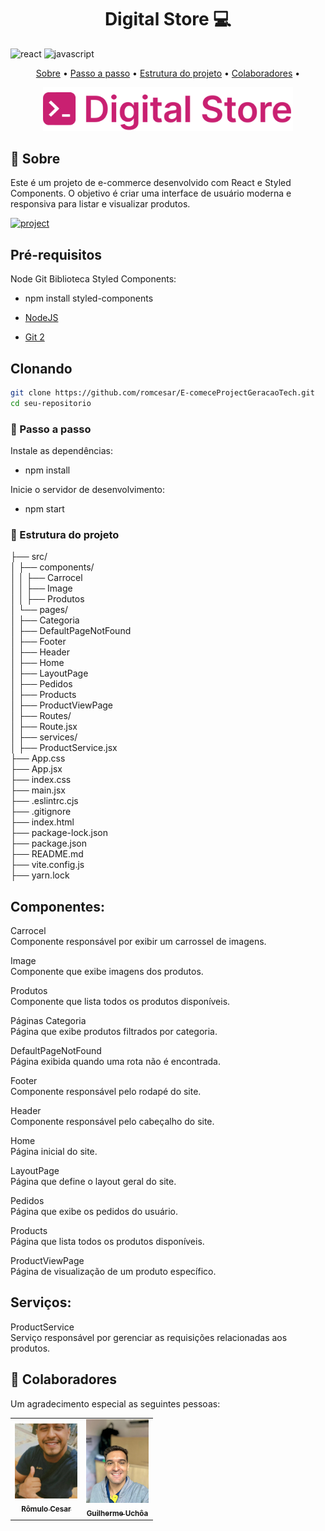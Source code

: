 [JAVASCRIPT__BADGE]: https://img.shields.io/badge/Javascript-000?style=for-the-badge&logo=javascript
[REACT__BADGE]: https://img.shields.io/badge/React-005CFE?style=for-the-badge&logo=react
[HTML5]: (https://img.shields.io/badge/html5-%23E34F26.svg?style=for-the-badge&logo=html5&logoColor=white)
[ForTheBadge uses-css]:(http://ForTheBadge.com/images/badges/uses-css.svg)]
[PROJECT__BADGE]: https://img.shields.io/badge/📱Visit_this_project-000?style=for-the-badge&logo=project
[PROJECT__URL]: https://github.com/romcesar/E-comeceProjectGeracaoTech.git

<h1 align="center" style="font-weight: bold;">Digital Store 💻</h1>

![react][REACT__BADGE]
![javascript][JAVASCRIPT__BADGE]

<p align="center">
 <a href="#about">Sobre</a> • 
 <a href="#started">Passo a passo</a> • 
  <a href="#started">Estrutura do projeto</a> • 
  <a href="#colab">Colaboradores</a> •
</p>


<p align="center">
    <img src="src/assets/logo-header.svg" alt="Image Example" width="400px">
</p>

<h2 id="started">📌 Sobre</h2>

Este é um projeto de e-commerce desenvolvido com React e Styled Components. O objetivo é criar uma interface de usuário moderna e responsiva para listar e visualizar produtos.

[![project][PROJECT__BADGE]][PROJECT__URL]

<h2>Pré-requisitos</h2>

Node
Git
Biblioteca Styled Components:

- npm install styled-components

- [NodeJS](https://github.com/)
- [Git 2](https://github.com)

<h2>Clonando</h2>

```bash
git clone https://github.com/romcesar/E-comeceProjectGeracaoTech.git
cd seu-repositorio
```

<h3 id="started">🚀 Passo a passo</h3>

Instale as dependências:
- npm install

Inicie o servidor de desenvolvimento:
- npm start

<h3 id="routes">📍 Estrutura do projeto</h3>

 <div class="directory-structure">
    ├── src/<br>
    │   ├── components/<br>
    │   │   ├── Carrocel<br>
    │   │   ├── Image<br>
    │   │   ├── Produtos<br>
    │   └── pages/<br>
    │       ├── Categoria<br>
    │       ├── DefaultPageNotFound<br>
    │       ├── Footer<br>
    │       ├── Header<br>
    │       ├── Home<br>
    │       ├── LayoutPage<br>
    │       ├── Pedidos<br>
    │       ├── Products<br>
    │       ├── ProductViewPage<br>
    │   ├── Routes/<br>
    │       ├── Route.jsx<br>
    │   ├── services/<br>
    │       ├── ProductService.jsx<br>
    ├── App.css<br>
    ├── App.jsx<br>
    ├── index.css<br>
    ├── main.jsx<br>
    ├── .eslintrc.cjs<br>
    ├── .gitignore<br>
    ├── index.html<br>
    ├── package-lock.json<br>
    ├── package.json<br>
    ├── README.md<br>
    ├── vite.config.js<br>
    ├── yarn.lock<br>
  </div>

## Componentes:

Carrocel<br>
Componente responsável por exibir um carrossel de imagens.

Image<br>
Componente que exibe imagens dos produtos.

Produtos<br>
Componente que lista todos os produtos disponíveis.

Páginas
Categoria<br>
Página que exibe produtos filtrados por categoria.

DefaultPageNotFound<br>
Página exibida quando uma rota não é encontrada.

Footer<br>
Componente responsável pelo rodapé do site.

Header<br>
Componente responsável pelo cabeçalho do site.

Home<br>
Página inicial do site.

LayoutPage<br>
Página que define o layout geral do site.

Pedidos<br>
Página que exibe os pedidos do usuário.

Products<br>
Página que lista todos os produtos disponíveis.

ProductViewPage<br>
Página de visualização de um produto específico.

## Serviços:

ProductService<br>
Serviço responsável por gerenciar as requisições relacionadas aos produtos.

<h2 id="colab">🤝 Colaboradores</h2>

Um agradecimento especial as seguintes pessoas:

<table>
  <tr>
    <td align="center">
      <a href="https://www.linkedin.com/in/romcesar/">
        <img src="public/img1.jpg" width="100px;" alt="Rômulo Cesar imagem"/><br>
        <sub>
          <b>Rômulo Cesar</b>
        </sub>
      </a>
    </td>
    <td align="center">
      <a href="https://www.linkedin.com/in/guilherme-uch%C3%B4a-7186661a2/">
        <img src="public/img2.jpg" width="100px;" alt="Guilherme Uchôa imagem"/><br>
        <sub>
          <b>Guilherme Uchôa</b>
        </sub>
      </a>
    </td>
  </tr>
</table>
